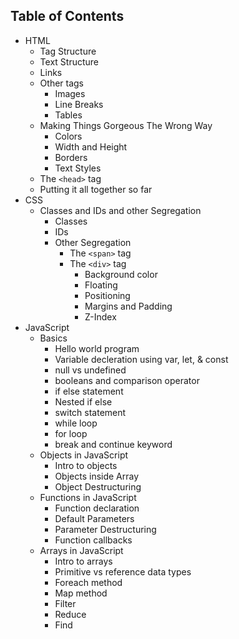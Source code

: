 ## Table of Contents
 * HTML
	* Tag Structure
	* Text Structure
	* Links
	* Other tags
		* Images
		* Line Breaks
		* Tables
	* Making Things Gorgeous The Wrong Way
		* Colors
		* Width and Height
		* Borders
		* Text Styles
	* The `<head>` tag
	* Putting it all together so far
 * CSS
	* Classes and IDs and other Segregation
		* Classes
		* IDs
		* Other Segregation
			* The `<span>` tag
			* The `<div>` tag
				* Background color
				* Floating
				* Positioning
				* Margins and Padding
				* Z-Index
 * JavaScript
 	* Basics
		* Hello world program
		* Variable decleration using var, let, & const
		* null vs undefined
		* booleans and comparison operator
		* if else statement
		* Nested if else
		* switch statement
		* while loop
		* for loop
		* break and continue keyword
	* Objects in JavaScript
		* Intro to objects
		* Objects inside Array
		* Object Destructuring
	* Functions in JavaScript
		* Function declaration
		* Default Parameters
		* Parameter Destructuring
		* Function callbacks
	* Arrays in JavaScript
		* Intro to arrays
		* Primitive vs reference data types
		* Foreach method
		* Map method
		* Filter
		* Reduce
		* Find
